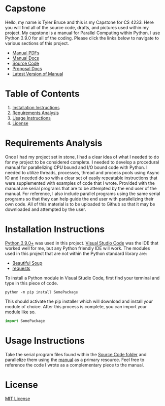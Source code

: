 # Capstone
Hello, my name is Tyler Bruce and this is my Capstone for CS 4233. Here you will find all of the source code, drafts, and pictures used within my project.
My capstone is a manual for Parallel Computing within Python. I use Python 3.9.0 for all of the coding. Please click the links below to navigate to various sections of this project.
 - [Manual PDFs](Manual/)
 - [Manual Docs](Manual/Microsoft%20Word%20Docs)
 - [Source Code](Source%20Code/)
 - [Proposal Docs](Proposal/)
 - [Latest Version of Manual](Manual/Final.pdf)
# Table of Contents
1. [Installation Instructions](Installation-Instructions)
2. [Requirements Analysis](Requirements=Analysis)
3. [Usage Instructions](Usage-Instructions)
4. [License](License)

# Requirements Analysis
Once I had my project set in stone, I had a clear idea of what I needed to do for my project to be considered complete. I needed to develop a procedural manual for parallelizing CPU bound and I/O bound code with Python. I needed to utilize threads, processes, thread and process pools using Async IO and I needed do so with a clear set of easily repeatable instructions that were supplemented with examples of code that I wrote. Provided with the manual are serial programs that are to be attempted by the end user of the manual. For reference, I also include parallel programs using the same serial programs so that they can help guide the end user with parallelizing their own code. All of this material is to be uploaded to Github so that it may be downloaded and attempted by the user.

# Installation Instructions
[Python 3.9.0+](https://www.python.org/downloads/) was used in this project. [Visual Studio Code](https://code.visualstudio.com/Download) was the IDE that worked well for me, but any Python friendly IDE will work. The modules used in this project that are not within the Python standard library are:
 - [Beautiful Soup](https://www.crummy.com/software/BeautifulSoup/bs4/doc/)
 - [requests](https://docs.python-requests.org/en/master/)

To install a Python module in Visual Studio Code, first find your terminal and type in this piece of code.
```
python -m pip install SomePackage
```
This should activate the pip installer which will download and install your module of choice. After this process is complete, you can import your module like so.
```Python
import SomePackage
```

# Usage Instructions
Take the serial program files found within the [Source Code folder](Source%20Code/) and parallelize them using the [manual](Manual/v2.5(revised)Manual%20for%20Parallel%20Computing%20in%20Python.pdf) as a primary resource. Feel free to reference the code I wrote as a complementary piece to the manual.

# License
[MIT License](License/LICENSE)
